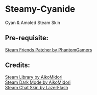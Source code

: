 # Steamy-Cyanide

Cyan &amp; Amoled Steam Skin

## Pre-requisite:
[Steam Friends Patcher by PhantomGamers](https://github.com/PhantomGamers/SFP/)

## Credits:
[Steam Library by AikoMidori](https://github.com/AikoMidori/steam-library)<br>
[Steam Dark Mode by AikoMidori](https://github.com/AikoMidori/steam-dark-mode)<br>
[Steam Chat Skin by LazerFlash](https://github.com/LaserFlash/steam-chat-skin)